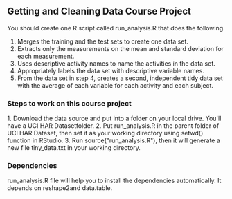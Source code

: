 
<h2>Getting and Cleaning Data Course Project</h2>
<p>You should create one R script called run_analysis.R that does the following. </p>
<ol>
<li>	Merges the training and the test sets to create one data set.</li>
<li>	Extracts only the measurements on the mean and standard deviation for each measurement. </li>
<li>	Uses descriptive activity names to name the activities in the data set.</li>
<li>	Appropriately labels the data set with descriptive variable names. </li>
<li>	From the data set in step 4, creates a second, independent tidy data set with the average of each variable for each activity and each subject.</li></ol>

<h3>Steps to work on this course project</h3>
1.	Download the data source and put into a folder on your local drive. You'll have a UCI HAR Datasetfolder.
2.	Put run_analysis.R in the parent folder of UCI HAR Dataset, then set it as your working directory using setwd() function in RStudio.
3.	Run source("run_analysis.R"), then it will generate a new file tiny_data.txt in your working directory.

<h3>Dependencies</h3>
run_analysis.R file will help you to install the dependencies automatically. It depends on reshape2and data.table.

